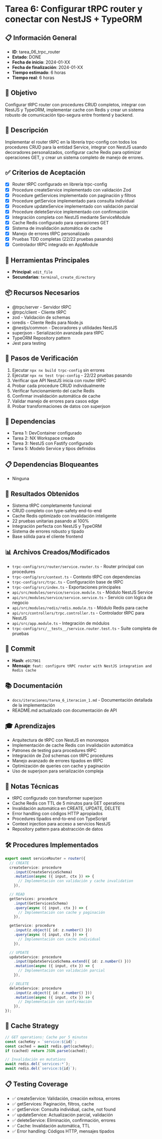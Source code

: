 # Tarea 6: Configurar tRPC router y conectar con NestJS + TypeORM

## 📋 Información General
- **ID**: tarea_06_trpc_router
- **Estado**: DONE
- **Fecha de inicio**: 2024-01-XX
- **Fecha de finalización**: 2024-01-XX
- **Tiempo estimado**: 6 horas
- **Tiempo real**: 6 horas

## 🎯 Objetivo
Configurar tRPC router con procedures CRUD completos, integrar con NestJS y TypeORM, implementar cache con Redis y crear un sistema robusto de comunicación tipo-segura entre frontend y backend.

## 📝 Descripción
Implementar el router tRPC en la librería trpc-config con todos los procedures CRUD para la entidad Service, integrar con NestJS usando decoradores personalizados, configurar cache Redis para optimizar operaciones GET, y crear un sistema completo de manejo de errores.

## ✅ Criterios de Aceptación
- [x] Router tRPC configurado en librería trpc-config
- [x] Procedure createService implementado con validación Zod
- [x] Procedure getServices implementado con paginación y filtros
- [x] Procedure getService implementado para consulta individual
- [x] Procedure updateService implementado con validación parcial
- [x] Procedure deleteService implementado con confirmación
- [x] Integración completa con NestJS mediante ServiceModule
- [x] Cache Redis configurado para operaciones GET
- [x] Sistema de invalidación automática de cache
- [x] Manejo de errores tRPC personalizado
- [x] Pruebas TDD completas (22/22 pruebas pasando)
- [x] Controlador tRPC integrado en AppModule

## 🔧 Herramientas Principales
- **Principal**: `edit_file`
- **Secundarias**: `terminal`, `create_directory`

## 📦 Recursos Necesarios
- @trpc/server - Servidor tRPC
- @trpc/client - Cliente tRPC
- zod - Validación de schemas
- ioredis - Cliente Redis para Node.js
- @nestjs/common - Decoradores y utilidades NestJS
- superjson - Serialización avanzada para tRPC
- TypeORM Repository pattern
- Jest para testing

## 🧪 Pasos de Verificación
1. Ejecutar `npx nx build trpc-config` sin errores
2. Ejecutar `npx nx test trpc-config` - 22/22 pruebas pasando
3. Verificar que API NestJS inicia con router tRPC
4. Probar cada procedure CRUD individualmente
5. Verificar funcionamiento del cache Redis
6. Confirmar invalidación automática de cache
7. Validar manejo de errores para casos edge
8. Probar transformaciones de datos con superjson

## 🔗 Dependencias
- Tarea 1: DevContainer configurado
- Tarea 2: NX Workspace creado
- Tarea 3: NestJS con Fastify configurado
- Tarea 5: Modelo Service y tipos definidos

## 📋 Dependencias Bloqueantes
- Ninguna

## 🎯 Resultados Obtenidos
- Sistema tRPC completamente funcional
- CRUD completo con type-safety end-to-end
- Cache Redis optimizado con invalidación inteligente
- 22 pruebas unitarias pasando al 100%
- Integración perfecta con NestJS y TypeORM
- Sistema de errores robusto y tipado
- Base sólida para el cliente frontend

## 📊 Archivos Creados/Modificados
- `trpc-config/src/router/service.router.ts` - Router principal con procedures
- `trpc-config/src/context.ts` - Contexto tRPC con dependencias
- `trpc-config/src/trpc.ts` - Configuración base de tRPC
- `trpc-config/src/index.ts` - Exportaciones principales
- `api/src/modules/service/service.module.ts` - Módulo NestJS Service
- `api/src/modules/service/service.service.ts` - Servicio con lógica de negocio
- `api/src/modules/redis/redis.module.ts` - Módulo Redis para cache
- `api/src/controllers/trpc.controller.ts` - Controlador tRPC para NestJS
- `api/src/app.module.ts` - Integración de módulos
- `trpc-config/src/__tests__/service.router.test.ts` - Suite completa de pruebas

## 🔄 Commit
- **Hash**: `e917961`
- **Mensaje**: `feat: configure tRPC router with NestJS integration and Redis cache`

## 📚 Documentación
- `docs/iteraciones/tarea_6_iteracion_1.md` - Documentación detallada de la implementación
- README.md actualizado con documentación de API

## 🎓 Aprendizajes
- Arquitectura de tRPC con NestJS en monorepos
- Implementación de cache Redis con invalidación automática
- Patrones de testing para procedures tRPC
- Integración de Zod schemas con tRPC procedures
- Manejo avanzado de errores tipados en tRPC
- Optimización de queries con cache y paginación
- Uso de superjson para serialización compleja

## 🔧 Notas Técnicas
- tRPC configurado con transformer superjson
- Cache Redis con TTL de 5 minutos para GET operations
- Invalidación automática en CREATE, UPDATE, DELETE
- Error handling con códigos HTTP apropiados
- Procedures tipados end-to-end con TypeScript
- Context injection para acceso a servicios NestJS
- Repository pattern para abstracción de datos

## 🛠️ Procedures Implementados
```typescript
export const serviceRouter = router({
  // CREATE
  createService: procedure
    .input(CreateServiceSchema)
    .mutation(async ({ input, ctx }) => {
      // Implementación con validación y cache invalidation
    }),

  // READ
  getServices: procedure
    .input(GetServicesSchema)
    .query(async ({ input, ctx }) => {
      // Implementación con cache y paginación
    }),

  getService: procedure
    .input(z.object({ id: z.number() }))
    .query(async ({ input, ctx }) => {
      // Implementación con cache individual
    }),

  // UPDATE
  updateService: procedure
    .input(UpdateServiceSchema.extend({ id: z.number() }))
    .mutation(async ({ input, ctx }) => {
      // Implementación con validación parcial
    }),

  // DELETE
  deleteService: procedure
    .input(z.object({ id: z.number() }))
    .mutation(async ({ input, ctx }) => {
      // Implementación con confirmación
    }),
});
```

## 🚀 Cache Strategy
```typescript
// GET operations: Cache por 5 minutos
const cacheKey = `service:${id}`;
const cached = await redis.get(cacheKey);
if (cached) return JSON.parse(cached);

// Invalidación en mutations
await redis.del(`services:*`);
await redis.del(`service:${id}`);
```

## 📋 Testing Coverage
- ✅ createService: Validación, creación exitosa, errores
- ✅ getServices: Paginación, filtros, cache
- ✅ getService: Consulta individual, cache, not found
- ✅ updateService: Actualización parcial, validación
- ✅ deleteService: Eliminación, confirmación, errores
- ✅ Cache: Invalidación automática, TTL
- ✅ Error handling: Códigos HTTP, mensajes tipados